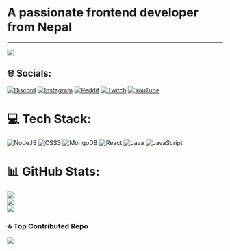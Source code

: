 # A passionate frontend developer from Nepal

---
[![](https://visitcount.itsvg.in/api?id=cli3nterr&icon=0&color=12)](https://visitcount.itsvg.in)
## 🌐 Socials:
[![Discord](https://img.shields.io/badge/Discord-%237289DA.svg?logo=discord&logoColor=white)](https://discord.gg/clienterrverse-1207374906296246282) [![Instagram](https://img.shields.io/badge/Instagram-%23E4405F.svg?logo=Instagram&logoColor=white)](https://instagram.com/clienterr_) [![Reddit](https://img.shields.io/badge/Reddit-%23FF4500.svg?logo=Reddit&logoColor=white)](https://reddit.com/user/clienterr) [![Twitch](https://img.shields.io/badge/Twitch-%239146FF.svg?logo=Twitch&logoColor=white)](https://twitch.tv/clienterr) [![YouTube](https://img.shields.io/badge/YouTube-%23FF0000.svg?logo=YouTube&logoColor=white)](https://youtube.com/@clienterr) 

# 💻 Tech Stack:
![NodeJS](https://img.shields.io/badge/node.js-6DA55F?style=for-the-badge&logo=node.js&logoColor=white) ![CSS3](https://img.shields.io/badge/css3-%231572B6.svg?style=for-the-badge&logo=css3&logoColor=white) ![MongoDB](https://img.shields.io/badge/MongoDB-%234ea94b.svg?style=for-the-badge&logo=mongodb&logoColor=white) ![React](https://img.shields.io/badge/react-%2320232a.svg?style=for-the-badge&logo=react&logoColor=%2361DAFB) ![Java](https://img.shields.io/badge/java-%23ED8B00.svg?style=for-the-badge&logo=openjdk&logoColor=white) ![JavaScript](https://img.shields.io/badge/javascript-%23323330.svg?style=for-the-badge&logo=javascript&logoColor=%23F7DF1E)
# 📊 GitHub Stats:
![](https://github-readme-stats.vercel.app/api?username=cli3nterr&theme=dark&hide_border=true&include_all_commits=true&count_private=true)<br/>
![](https://github-readme-streak-stats.herokuapp.com/?user=cli3nterr&theme=dark&hide_border=true)<br/>
![](https://github-readme-stats.vercel.app/api/top-langs/?username=cli3nterr&theme=dark&hide_border=true&include_all_commits=true&count_private=true&layout=compact)

### 🔝 Top Contributed Repo
![](https://github-contributor-stats.vercel.app/api?username=cli3nterr&limit=5&theme=dark&combine_all_yearly_contributions=true)



